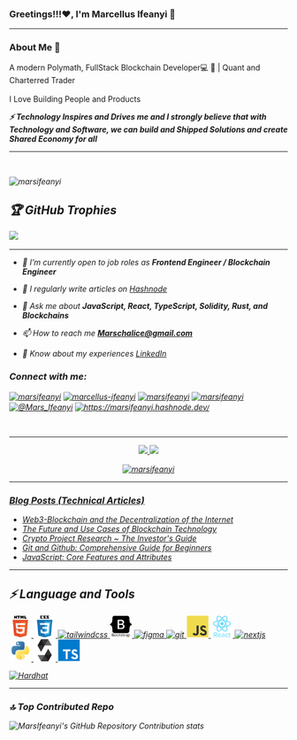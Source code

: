 ### Greetings!!!♥, I'm Marcellus Ifeanyi 🌱

<hr />

### About Me 🚀

 
A modern Polymath, FullStack Blockchain Developer💻 🚀 | Quant and Charterred Trader</br> </br>
I Love Building People and Products

<b><i>⚡ Technology Inspires and Drives me and I strongly believe that with Technology and Software, we can build and Shipped Solutions and create Shared Economy for all </b>

  <hr>

<!-- <a href="https://www.linkedin.com/in/Marcellus-Ifeanyi/">
  <img align="left" width="24px" src="https://cdn.jsdelivr.net/npm/simple-icons@v3/icons/linkedin.svg"  />
</a>
<a href="mailto:Marschalice@gmail.com">
  <img align="left" width="26px" src="https://cdn.jsdelivr.net/npm/simple-icons@v3/icons/gmail.svg" />
</a>

<a href="https://www.youtube.com/@marsifeanyi"><a/> -->


<br/>
  
  
  
  
 <p align="left"> <img src="https://komarev.com/ghpvc/?username=marsifeanyi&label=Profile%20views&color=0e75b6&style=plastic" alt="marsifeanyi" /> </p>


## 🏆 GitHub Trophies
![](https://github-profile-trophy.vercel.app/?username=marsifeanyi&theme=radical&no-frame=false&no-bg=true&margin-w=4)



<hr>

- 🔭 I’m currently open to job roles as  **Frontend Engineer / Blockchain Engineer**

-  📝 I regularly write articles on [Hashnode](https://marsifeanyi.hashnode.dev/) 

-  💬 Ask me about **JavaScript, React, TypeScript, Solidity, Rust, and Blockchains**

-  📫 How to reach me  **Marschalice@gmail.com**

-  📄 Know about my experiences [LinkedIn](https://linkedin.com/in/marcellus-ifeanyi)


  
  
  
  
 <h3 align="left">Connect with me:</h3>
<p align="left">
<a href="https://twitter.com/Mars_Energy" target="blank"><img align="center" src="https://raw.githubusercontent.com/rahuldkjain/github-profile-readme-generator/master/src/images/icons/Social/twitter.svg" alt="marsifeanyi" height="30" width="40" /></a>
<a href="https://linkedin.com/in/marcellus-ifeanyi" target="blank"><img align="center" src="https://raw.githubusercontent.com/rahuldkjain/github-profile-readme-generator/master/src/images/icons/Social/linked-in-alt.svg" alt="marcellus-ifeanyi" height="30" width="40" /></a>  
<a href="https://www.youtube.com/@marsifeanyi" target="blank"><img align="center" src="https://raw.githubusercontent.com/rahuldkjain/github-profile-readme-generator/master/src/images/icons/Social/youtube.svg" alt="marsifeanyi" height="30" width="40" /></a> 
<a href="https://www.facebook.com/Marscellusifeanyi" target="blank"><img align="center" src="https://raw.githubusercontent.com/rahuldkjain/github-profile-readme-generator/master/src/images/icons/Social/facebook.svg" alt="marsifeanyi" height="30" width="40" /></a>  
<a href="https://medium.com/@Mars_Ifeanyi" target="blank"><img align="center" src="https://raw.githubusercontent.com/rahuldkjain/github-profile-readme-generator/master/src/images/icons/Social/medium.svg" alt="@Mars_Ifeanyi" height="30" width="40" /></a>  
<a href="https://marsifeanyi.hashnode.dev/" target="blank"><img align="center" src="https://raw.githubusercontent.com/rahuldkjain/github-profile-readme-generator/master/src/images/icons/Social/rss.svg" alt="https://marsifeanyi.hashnode.dev/" height="30" width="40" /></a>
  
</p> 
  
<br/>
<hr />










<div align="center">
  <a href="https://github.com/MarsIfeanyi">
  <img height="180em" src="https://github-readme-stats.vercel.app/api?username=MarsIfeanyi&show_icons=true&theme=gradient&include_all_commits=true&count_private=true"/>
  <img height="180em" src="https://github-readme-stats.vercel.app/api/top-langs/?username=MarsIfeanyi&layout=compact&langs_count=7&theme=gradient"/>
    <p><img align="center" src="https://github-readme-streak-stats.herokuapp.com/?user=marsifeanyi&" alt="marsifeanyi" /></p>
</div>
  

  <hr>
  
  ### Blog Posts (Technical Articles)
<!-- BLOG-POST-LIST:START -->
- [Web3-Blockchain and the Decentralization of the Internet](https://marsifeanyi.hashnode.dev/web3-blockchain-and-decentralization-of-the-internet)
- [The Future and Use Cases of Blockchain Technology](https://marsifeanyi.hashnode.dev/the-future-and-use-cases-of-blockchain-technology)
- [Crypto Project Research ~ The Investor's Guide](https://marsifeanyi.hashnode.dev/crypto-project-research-the-investors-guide)
- [Git and Github: Comprehensive Guide for Beginners](https://marsifeanyi.hashnode.dev/git-and-github-comprehensive-guide-for-beginners)
- [JavaScript: Core Features and Attributes](https://marsifeanyi.hashnode.dev/javascript-core-features-and-attributes)
<!-- BLOG-POST-LIST:END -->
  
  
  <hr>

## ⚡ Language and Tools
 
<p align="left"> 
  
  <a href="https://www.w3.org/html/" target="_blank" rel="noreferrer"> <img src="https://raw.githubusercontent.com/devicons/devicon/master/icons/html5/html5-original-wordmark.svg" alt="html5" width="40" height="40"/> </a>  <a href="https://www.w3schools.com/css/" target="_blank" rel="noreferrer"> <img src="https://raw.githubusercontent.com/devicons/devicon/master/icons/css3/css3-original-wordmark.svg" alt="css3" width="40" height="40"/> </a> 
 <a href="https://tailwindcss.com/" target="_blank" rel="noopener noreferrer">
  <img src="https://cdn.jsdelivr.net/npm/simple-icons@v5.7.0/icons/tailwindcss.svg"
       alt="tailwindcss"
       height="40"
       width="40"/>
</a>
  <a href="https://getbootstrap.com" target="_blank" rel="noreferrer"> <img src="https://raw.githubusercontent.com/devicons/devicon/master/icons/bootstrap/bootstrap-plain-wordmark.svg" alt="bootstrap" width="40" height="40"/> </a> <a href="https://www.figma.com/" target="_blank" rel="noreferrer"> <img src="https://www.vectorlogo.zone/logos/figma/figma-icon.svg" alt="figma" width="40" height="40"/> </a><a href="https://git-scm.com/" target="_blank" rel="noreferrer"> <img src="https://www.vectorlogo.zone/logos/git-scm/git-scm-icon.svg" alt="git" width="40" height="40"/> </a> <a href="https://developer.mozilla.org/en-US/docs/Web/JavaScript" target="_blank" rel="noreferrer"> <img src="https://raw.githubusercontent.com/devicons/devicon/master/icons/javascript/javascript-original.svg" alt="javascript" width="40" height="40"/> </a>  <a href="https://reactjs.org/" target="_blank" rel="noreferrer"> <img src="https://raw.githubusercontent.com/devicons/devicon/master/icons/react/react-original-wordmark.svg" alt="react" width="40" height="40"/> </a> <a href="https://nextjs.org/" target="_blank" rel="noreferrer"> <img src="https://cdn.worldvectorlogo.com/logos/nextjs-2.svg" alt="nextjs" width="40" height="40"/> </a> <a href="https://www.python.org" target="_blank" rel="noreferrer"> <img src="https://raw.githubusercontent.com/devicons/devicon/master/icons/python/python-original.svg" alt="python" width="40" height="40"/> </a> <a href="https://soliditylang.org/" target="_blank" rel="noreferrer"> <img src="https://raw.githubusercontent.com/devicons/devicon/master/icons/solidity/solidity-original.svg" alt="solidity" width="40" height="40"/> </a> <a href="https://www.typescriptlang.org/" target="_blank" rel="noreferrer"> <img src="https://raw.githubusercontent.com/devicons/devicon/master/icons/typescript/typescript-original.svg" alt="typescript" width="40" height="40"/> </a>


<a href="https://hardhat.org/" target="_blank" rel="noopener noreferrer">
  <img src="https://hardhat.org/hardhat-logo-transparent.svg"
       alt="Hardhat"
       height="40"
       width="40"/>
</a>


<hr>

  
  ### 🔝 Top Contributed Repo
![MarsIfeanyi's GitHub Repository Contribution stats](https://github-contributor-stats.vercel.app/api?username=MarsIfeanyi&limit=5&theme=dark&combine_all_yearly_contributions=true)

  
  
   
  
  
  
  
  
  
  
  
  
  
  
  
  
  
  
  
  
